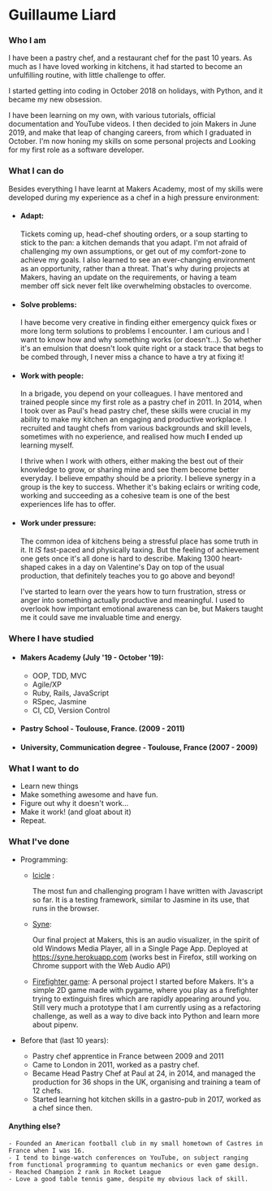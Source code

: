 # Guillaume Liard

### **Who I am**

I have been a pastry chef, and a restaurant chef for the past 10 years. As much as I have loved working in kitchens, it had started to become an unfulfilling routine, with little challenge to offer.

I started getting into coding in October 2018 on holidays, with Python, and it became my new obsession.

I have been learning on my own, with various tutorials, official documentation and YouTube videos. I then decided to join Makers in June 2019, and make that leap of changing careers, from which I graduated in October. I'm now honing my skills on some personal projects and Looking for my first role as a software developer.

### **What I can do**

Besides everything I have learnt at Makers Academy, most of my skills were developed during my experience as a chef in a high pressure environment:

* #### Adapt:
    Tickets coming up, head-chef shouting orders, or a soup starting to stick to the pan: a kitchen demands that you adapt. I'm not afraid of challenging my own assumptions, or get out of my comfort-zone to achieve my goals. I also learned to see an ever-changing environment as an opportunity, rather than a threat. That's why during projects at Makers, having an update on the requirements, or having a team member off sick never felt like overwhelming obstacles to overcome.

* #### Solve problems:
    I have become very creative in finding either emergency quick fixes or more long term solutions to problems I encounter. I am curious and I want to know how and why something works (or doesn't...). So whether it's an emulsion that doesn't look quite right or a stack trace that begs to be combed through, I never miss a chance to have a try at fixing it! 

* #### Work with people:
    In a brigade, you depend on your colleagues. I have mentored and trained people since my first role as a pastry chef in 2011. In 2014, when I took over as Paul's head pastry chef, these skills were crucial in my ability to make my kitchen an engaging and productive workplace. I recruited and taught chefs from various backgrounds and skill levels, sometimes with no experience, and realised how much **I** ended up learning myself.

    I thrive when I work with others, either making the best out of their knowledge to grow, or sharing mine and see them become better everyday. I believe empathy should be a priority. I believe synergy in a group is the key to success. Whether it's baking eclairs or writing code, working and succeeding as a cohesive team is one of the best experiences life has to offer.

* #### Work under pressure:
    The common idea of kitchens being a stressful place has some truth in it. It _IS_ fast-paced and physically taxing. But the feeling of achievement one gets once it's all done is hard to describe. Making 1300 heart-shaped cakes in a day on Valentine's Day on top of the usual production, that definitely teaches you to go above and beyond!

    I've started to learn over the years how to turn frustration, stress or anger into something actually productive and meaningful. I used to overlook how important emotional awareness can be, but Makers taught me it could save me invaluable time and energy.

### **Where I have studied**

* #### Makers Academy (July '19 - October '19):
    - OOP, TDD, MVC
    - Agile/XP
    - Ruby, Rails, JavaScript
    - RSpec, Jasmine
    - CI, CD, Version Control

* #### Pastry School - Toulouse, France. (2009 - 2011)

* #### University, Communication degree - Toulouse, France (2007 - 2009)

### **What I want to do**

- Learn new things
- Make something awesome and have fun.
- Figure out why it doesn't work...
- Make it work! (and gloat about it)
- Repeat.

### **What I've done**
* Programming:
    - [Icicle](https://github.com/Clepsyd/Icicle) :

        The most fun and challenging program I have written with Javascript so far. It is a testing framework, similar to Jasmine in its use, that runs in the browser.
    - [Syne](https://github.com/krisswiltshire30/syne):

        Our final project at Makers, this is an audio visualizer, in the spirit of old Windows Media Player, all in a Single Page App.
        Deployed at https://syne.herokuapp.com (works best in Firefox, still working on Chrome support with the Web Audio API)

    - [Firefighter game](https://github.com/Clepsyd/Dual_Direction_Shooter):
        A personal project I started before Makers. It's a simple 2D game made with pygame, where you play as a firefighter trying to extinguish fires which are rapidly appearing around you. Still very much a prototype that I am currently using as a refactoring challenge, as well as a way to dive back into Python and learn more about pipenv.

* Before that (last 10 years):
    - Pastry chef apprentice in France between 2009 and 2011
    - Came to London in 2011, worked as a pastry chef.
    - Became Head Pastry Chef at Paul at 24, in 2014, and managed the production for 36 shops in the UK, organising and training a team of 12 chefs.
    - Started learning hot kitchen skills in a gastro-pub in 2017, worked as a chef since then.
        
#### Anything else?
    - Founded an American football club in my small hometown of Castres in France when I was 16.
    - I tend to binge-watch conferences on YouTube, on subject ranging from functional programming to quantum mechanics or even game design.
    - Reached Champion 2 rank in Rocket League
    - Love a good table tennis game, despite my obvious lack of skill.